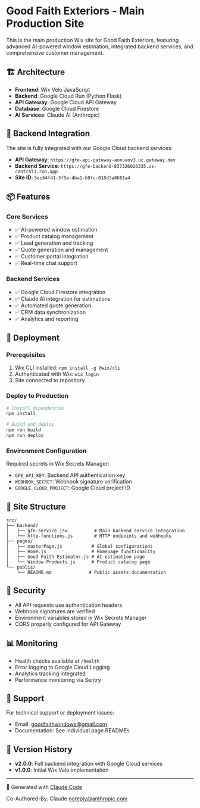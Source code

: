 # Good Faith Exteriors - Main Production Site

This is the main production Wix site for Good Faith Exteriors, featuring advanced AI-powered window estimation, integrated backend services, and comprehensive customer management.

## 🏗️ Architecture

- **Frontend**: Wix Velo JavaScript
- **Backend**: Google Cloud Run (Python Flask)
- **API Gateway**: Google Cloud API Gateway
- **Database**: Google Cloud Firestore
- **AI Services**: Claude AI (Anthropic)

## 🔧 Backend Integration

The site is fully integrated with our Google Cloud backend services:

- **API Gateway**: `https://gfe-api-gateway-aonuaov3.uc.gateway.dev`
- **Backend Service**: `https://gfe-backend-837326026335.us-central1.run.app`
- **Site ID**: `5ec64f41-3f5e-4ba1-b9fc-018d3a8681a4`

## 📦 Features

### Core Services
- ✅ AI-powered window estimation
- ✅ Product catalog management
- ✅ Lead generation and tracking
- ✅ Quote generation and management
- ✅ Customer portal integration
- ✅ Real-time chat support

### Backend Services
- ✅ Google Cloud Firestore integration
- ✅ Claude AI integration for estimations
- ✅ Automated quote generation
- ✅ CRM data synchronization
- ✅ Analytics and reporting

## 🚀 Deployment

### Prerequisites
1. Wix CLI installed: `npm install -g @wix/cli`
2. Authenticated with Wix: `wix login`
3. Site connected to repository

### Deploy to Production
```bash
# Install dependencies
npm install

# Build and deploy
npm run build
npm run deploy
```

### Environment Configuration
Required secrets in Wix Secrets Manager:
- `GFE_API_KEY`: Backend API authentication key
- `WEBHOOK_SECRET`: Webhook signature verification
- `GOOGLE_CLOUD_PROJECT`: Google Cloud project ID

## 📱 Site Structure

```
src/
├── backend/
│   ├── gfe-service.jsw          # Main backend service integration
│   └── http-functions.js        # HTTP endpoints and webhooks
├── pages/
│   ├── masterPage.js           # Global configurations
│   ├── Home.js                 # Homepage functionality
│   ├── Good Faith Estimator.js # AI estimation page
│   └── Window Products.js      # Product catalog page
└── public/
    └── README.md              # Public assets documentation
```

## 🔐 Security

- All API requests use authentication headers
- Webhook signatures are verified
- Environment variables stored in Wix Secrets Manager
- CORS properly configured for API Gateway

## 📊 Monitoring

- Health checks available at `/health`
- Error logging to Google Cloud Logging
- Analytics tracking integrated
- Performance monitoring via Sentry

## 🤝 Support

For technical support or deployment issues:
- Email: goodfaithwindows@gmail.com
- Documentation: See individual page READMEs

## 📝 Version History

- **v2.0.0**: Full backend integration with Google Cloud services
- **v1.0.0**: Initial Wix Velo implementation

---

🤖 Generated with [Claude Code](https://claude.ai/code)

Co-Authored-By: Claude <noreply@anthropic.com>
